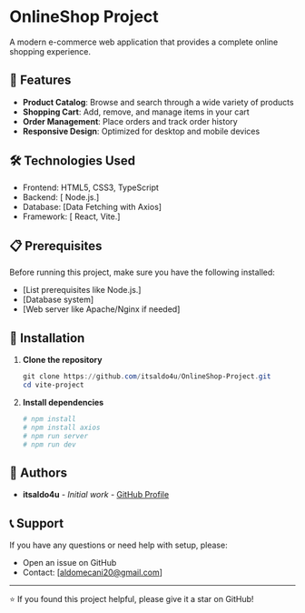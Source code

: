 # OnlineShop Project

A modern e-commerce web application that provides a complete online shopping experience.

## 🚀 Features

- **Product Catalog**: Browse and search through a wide variety of products
- **Shopping Cart**: Add, remove, and manage items in your cart
- **Order Management**: Place orders and track order history
- **Responsive Design**: Optimized for desktop and mobile devices


## 🛠️ Technologies Used

- Frontend: HTML5, CSS3, TypeScript
- Backend: [ Node.js.]
- Database: [Data Fetching with Axios]
- Framework: [ React, Vite.]

## 📋 Prerequisites

Before running this project, make sure you have the following installed:

- [List prerequisites like Node.js.]
- [Database system]
- [Web server like Apache/Nginx if needed]

## 🔧 Installation

1. **Clone the repository**

   ```powershell
   git clone https://github.com/itsaldo4u/OnlineShop-Project.git
   cd vite-project
   ```

2. **Install dependencies**

   ```powershell
   # npm install
   # npm install axios
   # npm run server
   # npm run dev
   ```


## 👥 Authors

- **itsaldo4u** - _Initial work_ - [GitHub Profile](https://github.com/itsaldo4u)


## 📞 Support

If you have any questions or need help with setup, please:

- Open an issue on GitHub
- Contact: [aldomecani20@gmail.com]

---

⭐ If you found this project helpful, please give it a star on GitHub!
